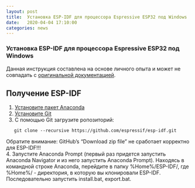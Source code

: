 ```yaml
---
layout: post
title:  Установка ESP-IDF для процессора Espressive ESP32 под Windows  
date:   2020-04-04 17:10:00
categories: news
---
```

### Установка ESP-IDF для процессора Espressive ESP32 под Windows

Данная инструкция составлена на основе личного опыта и может не совпадать с [оригинальной документацией](https://docs.espressif.com/projects/esp-idf/en/latest/esp32/get-started/windows-setup-scratch.html).

## Получение ESP-IDF
1. [Установите пакет Anaconda](https://www.anaconda.com/distribution/#download-section)
2. [Установите Git](https://git-scm.com/downloads)
3. С помощью Git загрузите ропозиторий:

````
   git clone --recursive https://github.com/espressif/esp-idf.git
````

   Обратите внимание: GitHub’s “Download zip file” не сработает корректно для ESP-IDF!!!   
4. Запустите Anaconda Prompt (первый раз придется запустить Anaconda Navigator и из него запустить Anaconda Prompt). Находясь в командной строке Anaconda, перейдите в папку %Home%/ESP-IDF/, где %Home%/ - директория, в которую вы клонировали ESP-IDF. Последовательно запустить install.bat, export.bat.  
 

